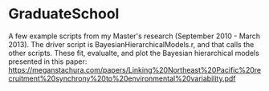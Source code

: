 # GraduateSchool
A few example scripts from my Master's research (September 2010 - March 2013). The driver script is BayesianHierarchicalModels.r, and that calls the other scripts. These fit, evalualte, and plot the Bayesian hierarchical models presented in this paper: https://meganstachura.com/papers/Linking%20Northeast%20Pacific%20recruitment%20synchrony%20to%20environmental%20variability.pdf
